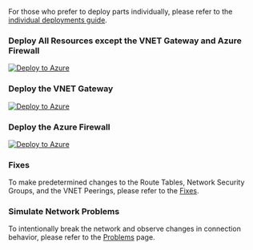 For those who prefer to deploy parts individually, please refer to the [individual deployments guide](./IndividualDeployments.md).

### Deploy All Resources except the VNET Gateway and Azure Firewall
[![Deploy to Azure](https://aka.ms/deploytoazurebutton)](https://portal.azure.com/#create/Microsoft.Template/uri/https%3A%2F%2Fraw.githubusercontent.com%2FMicrosoftAzureAaron%2FNET_TrainingLabs%2Fmain%2Fmain.json)

### Deploy the VNET Gateway
[![Deploy to Azure](https://aka.ms/deploytoazurebutton)](https://portal.azure.com/#create/Microsoft.Template/uri/https%3A%2F%2Fraw.githubusercontent.com%2FMicrosoftAzureAaron%2FNET_TrainingLabs%2Fmain%2FHubVNETGateway%2FVNETGateway.json)

### Deploy the Azure Firewall
[![Deploy to Azure](https://aka.ms/deploytoazurebutton)](https://portal.azure.com/#create/Microsoft.Template/uri/https%3A%2F%2Fraw.githubusercontent.com%2FMicrosoftAzureAaron%2FNET_TrainingLabs%2Fmain%2FHubAzureFirewall%2FHubAZFW.json)

### Fixes

To make predetermined changes to the Route Tables, Network Security Groups, and the VNET Peerings, please refer to the [Fixes](./Fixes.md).

### Simulate Network Problems

To intentionally break the network and observe changes in connection behavior, please refer to the [Problems](./Problems.md) page.